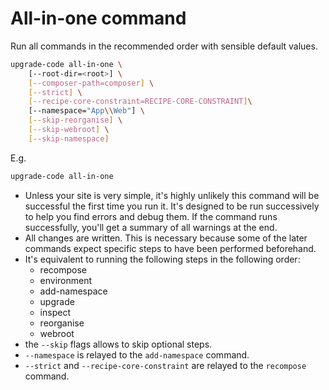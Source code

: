 # All-in-one command

Run all commands in the recommended order with sensible default values.

```bash
upgrade-code all-in-one \
    [--root-dir=<root>] \
    [--composer-path=composer] \
    [--strict] \
    [--recipe-core-constraint=RECIPE-CORE-CONSTRAINT]\ 
    [--namespace="App\\Web"] \
    [--skip-reorganise] \
    [--skip-webroot] \
    [--skip-namespace]
```

E.g.

```bash
upgrade-code all-in-one
```

* Unless your site is very simple, it's highly unlikely this command will be successful the first time you run it. It's 
designed to be run successively to help you find errors and debug them. If the command runs successfully, you'll get a 
summary of all warnings at the end. 
* All changes are written. This is necessary because some of the later commands expect specific steps to have been 
performed beforehand.
* It's equivalent to running the following steps in the following order:
  * recompose
  * environment
  * add-namespace
  * upgrade
  * inspect
  * reorganise
  * webroot
* the `--skip` flags allows to skip optional steps.
* `--namespace` is relayed to the `add-namespace` command.
* `--strict` and `--recipe-core-constraint` are relayed to the `recompose` command.
